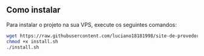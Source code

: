 ## Como instalar

Para instalar o projeto na sua VPS, execute os seguintes comandos:

```bash
wget https://raw.githubusercontent.com/luciano18181998/site-de-provedor-de-internet/main/install.sh
chmod +x install.sh
./install.sh

